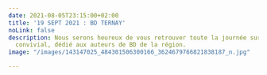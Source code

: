 ```yaml
---
date: 2021-08-05T23:15:00+02:00
title: '19 SEPT 2021 : BD TERNAY'
noLink: false
description: Nous serons heureux de vous retrouver toute la journée sur ce salon hyper
  convivial, dédié aux auteurs de BD de la région.
image: "/images/143147025_484301506300166_3624679766821838187_n.jpg"

---
```

